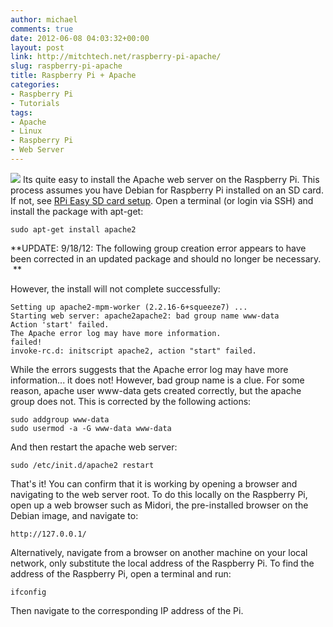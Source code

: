 ```yaml
---
author: michael
comments: true
date: 2012-06-08 04:03:32+00:00
layout: post
link: http://mitchtech.net/raspberry-pi-apache/
slug: raspberry-pi-apache
title: Raspberry Pi + Apache
categories:
- Raspberry Pi
- Tutorials
tags:
- Apache
- Linux
- Raspberry Pi
- Web Server
---
```


[![](http://mitchtech.net/wp-content/uploads/2012/06/pi-apache-300x183.png)](http://mitchtech.net/raspberry-pi-apache/pi-apache/)
Its quite easy to install the Apache web server on the Raspberry Pi. This process assumes you have Debian for Raspberry Pi installed on an SD card. If not, see [RPi Easy SD card setup](http://elinux.org/RPi_Easy_SD_Card_Setup). Open a terminal (or login via SSH) and install the package with apt-get:

```
sudo apt-get install apache2
```

**UPDATE: 9/18/12: The following group creation error appears to have been corrected in an updated package and should no longer be necessary.  **

However, the install will not complete successfully:

```
Setting up apache2-mpm-worker (2.2.16-6+squeeze7) ...
Starting web server: apache2apache2: bad group name www-data
Action 'start' failed.
The Apache error log may have more information.
failed!
invoke-rc.d: initscript apache2, action "start" failed.
```

While the errors suggests that the Apache error log may have more information... it does not! However, bad group name is a clue. For some reason, apache user www-data gets created correctly, but the apache group does not. This is corrected by the following actions:

```
sudo addgroup www-data
sudo usermod -a -G www-data www-data
```

And then restart the apache web server:

```
sudo /etc/init.d/apache2 restart
```

That's it! You can confirm that it is working by opening a browser and navigating to the web server root. To do this locally on the Raspberry Pi, open up a web browser such as Midori, the pre-installed browser on the Debian image, and navigate to:

```
http://127.0.0.1/
```

Alternatively, navigate from a browser on another machine on your local network, only substitute the local address of the Raspberry Pi. To find the address of the Raspberry Pi, open a terminal and run:

```
ifconfig
```

Then navigate to the corresponding IP address of the Pi.

